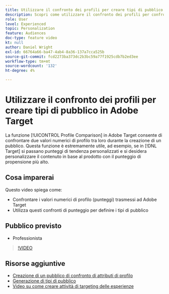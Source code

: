```yaml
---
title: Utilizzare il confronto dei profili per creare tipi di pubblico
description: Scopri come utilizzare il confronto dei profili per confrontare due valori numerici di profilo tra loro durante la creazione di un pubblico.
role: User
level: Experienced
topic: Personalization
feature: Audiences
doc-type: feature video
kt: null
author: Daniel Wright
exl-id: 66764a66-ba47-4ab4-8a36-137a7cca525b
source-git-commit: fcd2273ba373dc2b3bc59a77f1925cdb7b2ed3ee
workflow-type: tm+mt
source-wordcount: '132'
ht-degree: 4%

---
```


# Utilizzare il confronto dei profili per creare tipi di pubblico in Adobe Target

La funzione [!UICONTROL Profile Comparison] in Adobe Target consente di confrontare due valori numerici di profilo tra loro durante la creazione di un pubblico. Questa funzione è estremamente utile, ad esempio, se in [!DNL Target] si passano punteggi di tendenza personalizzati e si desidera personalizzare il contenuto in base al prodotto con il punteggio di propensione più alto.

## Cosa imparerai

Questo video spiega come:

* Confrontare i valori numerici di profilo (punteggi) trasmessi ad Adobe Target
* Utilizza questi confronti di punteggio per definire i tipi di pubblico

## Pubblico previsto

* Professionista

>[!VIDEO](https://video.tv.adobe.com/v/329907/?quality=12&captions=ita)

## Risorse aggiuntive

* [Creazione di un pubblico di confronto di attributi di profilo](https://experienceleague.adobe.com/docs/target/using/audiences/create-audiences/creating-a-profile-attribute-comparison-audience.html?lang=it)
* [Generazione di tipi di pubblico](https://experienceleague.adobe.com/docs/target/using/audiences/create-audiences/create-audience.html?lang=it)
* [Video su come creare attività di targeting delle esperienze](../activities/create-experience-targeting-activities.md)
